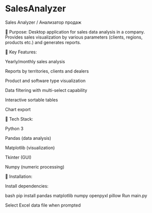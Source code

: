 # SalesAnalyzer
Sales Analyzer / Анализатор продаж

🔹 Purpose: Desktop application for sales data analysis in a company. Provides sales visualization by various parameters (clients, regions, products etc.) and generates reports.

🔹 Key Features:

Yearly/monthly sales analysis

Reports by territories, clients and dealers

Product and software type visualization

Data filtering with multi-select capability

Interactive sortable tables

Chart export

🔹 Tech Stack:

Python 3

Pandas (data analysis)

Matplotlib (visualization)

Tkinter (GUI)

Numpy (numeric processing)

🔹 Installation:

Install dependencies:

bash
pip install pandas matplotlib numpy openpyxl pillow
Run main.py

Select Excel data file when prompted

